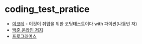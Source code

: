 # coding_test_pratice
- [이코테](https://www.youtube.com/watch?v=m-9pAwq1o3w&list=PLRx0vPvlEmdAghTr5mXQxGpHjWqSz0dgC&ab_channel=%EB%8F%99%EB%B9%88%EB%82%98) - 이것이 취업을 위한 코딩테스트이다 with 파이썬(나동빈 저)
- [백준 온라인 저지](https://www.acmicpc.net/)
- [프로그래머스](https://programmers.co.kr/)